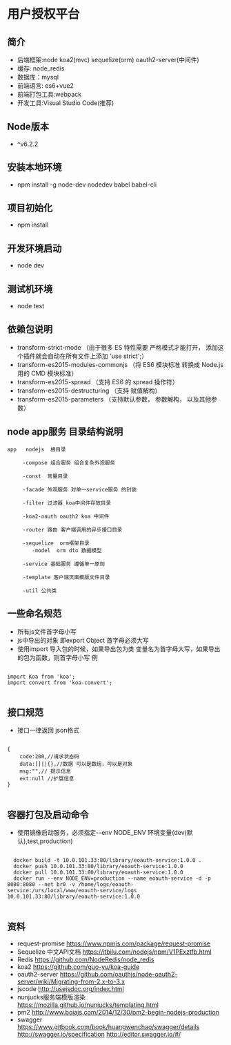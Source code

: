 # 用户授权平台

## 简介

* 后端框架:node  koa2(mvc) sequelize(orm) oauth2-server(中间件)
* 缓存: node_redis
* 数据库：mysql
* 前端语言: es6+vue2
* 前端打包工具:webpack
* 开发工具:Visual Studio Code(推荐)

##  Node版本
- ^v6.2.2

## 安装本地环境
- npm install -g node-dev nodedev babel babel-cli

## 项目初始化
- npm install 

## 开发环境启动
- node dev

## 测试机环境
- node test

## 依赖包说明
- transform-strict-mode （由于很多 ES 特性需要 严格模式才能打开， 添加这个插件就会自动在所有文件上添加 'use strict';）
- transform-es2015-modules-commonjs （将 ES6 模块标准 转换成 Node.js 用的 CMD 模块标准）
- transform-es2015-spread （支持 ES6 的 spread 操作符）
- transform-es2015-destructuring （支持 赋值解构）
- transform-es2015-parameters （支持默认参数， 参数解构， 以及其他参数）

## node app服务 目录结构说明 
	app   nodejs  根目录

         -compose 组合服务 组合复杂外观服务
		 
         -const  常量目录

		 -facade 外观服务 对单一service服务 的封装 
		
		 -filter 过滤器 koa中间件存放目录
		
         -koa2-oauth oauth2 koa 中间件
		
		 -router 路由 客户端调用的异步接口目录

         -sequelize  orm框架目录
            -model  orm dto 数据模型
		
		 -service 基础服务 遵循单一原则

		 -template 客户端页面模版文件目录

		 -util 公共类


## 一些命名规范
- 所有js文件首字母小写
- js中导出的对象 即export Object  首字母必须大写
- 使用import 导入包的时候，如果导出包为类 变量名为首字母大写，如果导出的包为函数，则首字母小写
例
<pre>
<code>
import Koa from 'koa';
import convert from 'koa-convert';
</code>
</pre>

## 接口规范
- 接口一律返回 json格式
<pre>
<code>
{
	code:200,//请求状态码
	data:[]||{},//数据 可以是数组，可以是对象
	msg:"",// 提示信息
	ext:null //扩展信息
}
</code>
</pre>

## 容器打包及启动命令
- 使用镜像启动服务，必须指定--env NODE_ENV 环境变量(dev(默认),test,production)
<pre>
<code>
  docker build -t 10.0.101.33:80/library/eoauth-service:1.0.0 .
  docker push 10.0.101.33:80/library/eoauth-service:1.0.0
  docker pull 10.0.101.33:80/library/eoauth-service:1.0.0
  docker run --env NODE_ENV=production --name eoauth-service -d -p 8080:8080 --net br0 -v /home/logs/eoauth-service:/urs/local/www/eoauth-service/logs 10.0.101.33:80/library/eoauth-service:1.0.0
</code>
</pre>
## 资料
- request-promise https://www.npmjs.com/package/request-promise
- Sequelize 中文API文档 https://itbilu.com/nodejs/npm/V1PExztfb.html
- Redis https://github.com/NodeRedis/node_redis
- koa2 https://github.com/guo-yu/koa-guide
- oauth2-server https://github.com/oauthjs/node-oauth2-server/wiki/Migrating-from-2.x-to-3.x
- jscode http://usejsdoc.org/index.html
- nunjucks服务端模版渲染 https://mozilla.github.io/nunjucks/templating.html
- pm2 http://www.boiajs.com/2014/12/30/pm2-begin-nodejs-production
- swagger https://www.gitbook.com/book/huangwenchao/swagger/details http://swagger.io/specification http://editor.swagger.io/#/